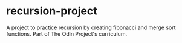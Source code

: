 # recursion-project
A project to practice recursion by creating fibonacci and merge sort functions. Part of The Odin Project's curriculum.
